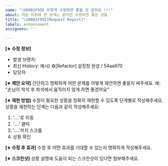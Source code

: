 ```yaml
---
name: "\U0001F95E 이렇게 수정하면 좋을 것 같아요 !!!"
about: 게임 지장에 큰 문제는 없지만 수정되면 좋은 것들
title: "\U0001F95E[Request Report]"
labels: enhancement
assignees: ''

---
```


**[※ 수정 정보]**
- 발생 브랜치: 
- 최신 History: 예시) ♻️[Refactor] 설정창 완성 / 54aa970
- 담당자:

**[※ 제안 요약]**
간단하고 명확하게 어떤 문제를 어떻게 제안하면 좋을지 써주세요.
예: "손님이 착석 후 좌석에서 움직이지 않게 하면 좋겠어요"

**[※ 재현 방법]**
수정이 필요한 상황을 정확히 재현할 수 있도록 단계별로 작성해주세요.
상황을 재현하는 단계는 다음과 같이 작성해주세요:

1. '....'로 이동
2. '....' 클릭
3. '....'까지 스크롤
4. 상황 확인

**[※ 수정 후 효과]**
수정 후 어떤 효과를 기대할 수 있는지 명확하게 작성해주세요.

**[※ 스크린샷]**
상황 설명에 도움이 되는 스크린샷이 있다면 첨부해주세요.
